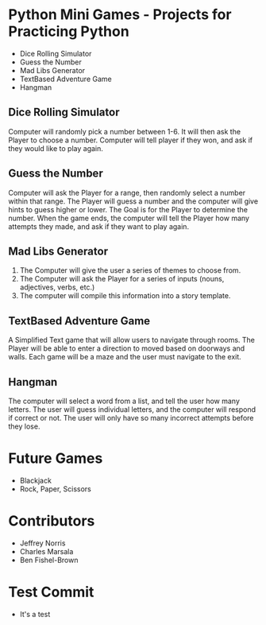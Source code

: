 # Python Mini Games - Projects for Practicing Python
- Dice Rolling Simulator
- Guess the Number
- Mad Libs Generator
- TextBased Adventure Game
- Hangman

## Dice Rolling Simulator
Computer will randomly pick a number between 1-6. It will then ask the Player to choose a number.
Computer will tell player if they won, and ask if they would like to play again.

## Guess the Number
Computer will ask the Player for a range, then randomly select a number within that range.
The Player will guess a number and the computer will give hints to guess higher or lower.
The Goal is for the Player to determine the number.
When the game ends, the computer will tell the Player how many attempts they made, and ask if they want to play again.

## Mad Libs Generator
1. The Computer will give the user a series of themes to choose from.
2. The Computer will ask the Player for a series of inputs (nouns, adjectives, verbs, etc.)
3. The computer will compile this information into a story template.

## TextBased Adventure Game
A Simplified Text game that will allow users to navigate through rooms.
The Player will be able to enter a direction to moved based on doorways and walls.
Each game will be a maze and the user must navigate to the exit.

## Hangman
The computer will select a word from a list, and tell the user how many letters.
The user will guess individual letters, and the computer will respond if correct or not.
The user will only have so many incorrect attempts before they lose.

# Future Games
- Blackjack
- Rock, Paper, Scissors

# Contributors
- Jeffrey Norris
- Charles Marsala
- Ben Fishel-Brown

# Test Commit
- It's a test
